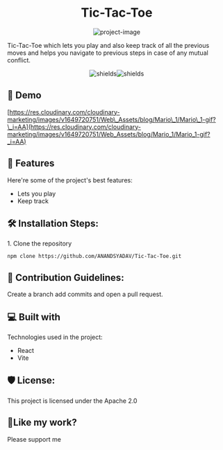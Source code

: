 <h1 align="center" id="title">Tic-Tac-Toe</h1>

<p align="center"><img src="https://scontent.fccu2-3.fna.fbcdn.net/v/t39.30808-6/431540326_122096122826255616_1449986340591239760_n.jpg?_nc_cat=108&amp;ccb=1-7&amp;_nc_sid=5f2048&amp;_nc_ohc=AZEjqLuAlCEAX_YuGN8&amp;_nc_ht=scontent.fccu2-3.fna&amp;oh=00_AfDA03Ejxsqd7myImWCq8MlDU_VP8TB7LXYtbwWgqZGHSQ&amp;oe=6601EA0D" alt="project-image"></p>

<p id="description">Tic-Tac-Toe which lets you play and also keep track of all the previous moves and helps you navigate to previous steps in case of any mutual conflict.</p>

<p align="center"><img src="https://img.shields.io/badge/React-Frontend-blue?style=for-the-badge&amp;logo=React" alt="shields"><img src="https://img.shields.io/badge/Vite-red?style=for-the-badge&amp;logo=Vite" alt="shields"></p>

<h2>🚀 Demo</h2>

[https://res.cloudinary.com/cloudinary-marketing/images/v1649720751/Web\_Assets/blog/Mario\_1/Mario\_1-gif?\_i=AA](https://res.cloudinary.com/cloudinary-marketing/images/v1649720751/Web_Assets/blog/Mario_1/Mario_1-gif?_i=AA)

  
  
<h2>🧐 Features</h2>

Here're some of the project's best features:

*   Lets you play
*   Keep track

<h2>🛠️ Installation Steps:</h2>

<p>1. Clone the repository</p>

```
npm clone https://github.com/ANANDSYADAV/Tic-Tac-Toe.git
```

<h2>🍰 Contribution Guidelines:</h2>

Create a branch add commits and open a pull request.

  
  
<h2>💻 Built with</h2>

Technologies used in the project:

*   React
*   Vite

<h2>🛡️ License:</h2>

This project is licensed under the Apache 2.0

<h2>💖Like my work?</h2>

Please support me

